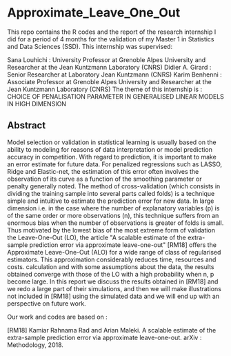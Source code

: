 # Approximate_Leave_One_Out
This repo contains the R codes and the report of the research internship I did for a period of 4 months for the validation of my Master 1 in Statistics and Data Sciences (SSD). This internship was supervised:

Sana Louhichi : University Professor at Grenoble Alpes University and Researcher at the Jean Kuntzmann Laboratory (CNRS)
Didier A. Girard : Senior Researcher at Laboratory Jean Kuntzmann (CNRS)
Karim Benhenni : Associate Professor at Grenoble Alpes University and Researcher at the Jean Kuntzmann Laboratory (CNRS)
The theme of this internship is : CHOICE OF PENALISATION PARAMETER IN GENERALISED LINEAR MODELS IN HIGH DIMENSION

## Abstract

Model selection or validation in statistical learning is usually based on the ability to modeling for reasons of data interpretation or model prediction accuracy in competition. With regard to prediction, it is important to make an error estimate for future data. For penalized regressions such as LASSO, Ridge and Elastic-net, the estimation of this error often involves the observation of its curve as a function of the smoothing parameter or penalty generally noted. The method of cross-validation (which consists in dividing the training sample into several parts called folds) is a technique simple and intuitive to estimate the prediction error for new data. In large dimension i.e. in the case where the number of explanatory variables (p) is of the same order or more observations (n), this technique suffers from an enormous bias when the number of observations is greater of folds is small. Thus motivated by the lowest bias of the most extreme form of validation the Leave-One-Out (LO), the article "A scalable estimate of the extra-sample prediction error via approximate leave-one-out" [RM18] offers the Approximate Leave-One-Out (ALO) for a wide range of class of regularised estimators. This approximation considerably reduces time, resources and costs. calculation and with some assumptions about the data, the results obtained converge with those of the LO with a high probability when n, p become large. In this report we discuss the results obtained in [RM18] and we redo a large part of their simulations, and then we will make illustrations not included in [RM18] using the simulated data and we will end up with an perspective on future work.

Our work and codes are based on :

[RM18] Kamiar Rahnama Rad and Arian Maleki. A scalable estimate of the extra-sample prediction error via approximate leave-one-out. arXiv : Methodology, 2018.
